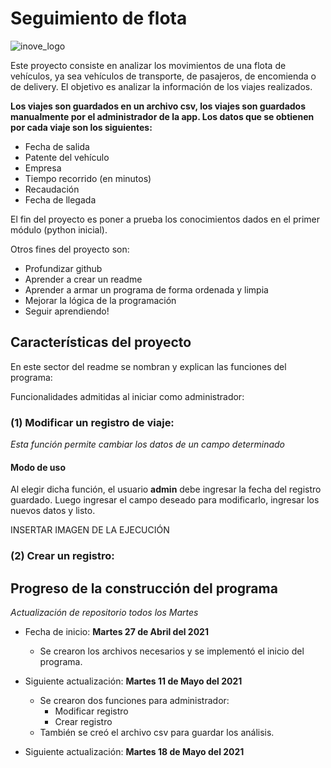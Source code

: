 # Seguimiento de flota

![inove_logo](https://inove.com.ar/wp-content/uploads/2020/03/cropped-3-1.png)

Este proyecto consiste en analizar los movimientos de una flota de vehículos, ya sea vehículos de transporte, de pasajeros, de encomienda o de delivery.
El objetivo es analizar la información de los viajes realizados.

**Los viajes son guardados en un archivo csv, los viajes son guardados manualmente por el administrador de la app. Los datos que se obtienen por cada viaje son los siguientes:**

- Fecha de salida
- Patente del vehículo
- Empresa
- Tiempo recorrido (en minutos)
- Recaudación
- Fecha de llegada

El fin del proyecto es poner a prueba los conocimientos dados en el primer módulo (python inicial).

Otros fines del proyecto son:
- Profundizar github
- Aprender a crear un readme
- Aprender a armar un programa de forma ordenada y limpia
- Mejorar la lógica de la programación
- Seguir aprendiendo!

## Características del proyecto

En este sector del readme se nombran y explican las funciones del programa:

Funcionalidades admitidas al iniciar como administrador:

### (1) Modificar un registro de viaje:

_Esta función permite cambiar los datos de un campo determinado_

#### Modo de uso

Al elegir dicha función, el usuario **admin** debe ingresar la fecha del registro guardado. Luego ingresar el campo deseado para modificarlo, ingresar los nuevos datos y listo.

INSERTAR IMAGEN DE LA EJECUCIÓN

### (2) Crear un registro:



## Progreso de la construcción del programa
_Actualización de repositorio todos los Martes_

- Fecha de inicio: **Martes 27 de Abril del 2021**
    - Se crearon los archivos necesarios y se implementó el inicio del programa.

- Siguiente actualización: **Martes 11 de Mayo del 2021**
    - Se crearon dos funciones para administrador:
        - Modificar registro
        - Crear registro
    - También se creó el archivo csv para guardar los análisis.

- Siguiente actualización: **Martes 18 de Mayo del 2021**
